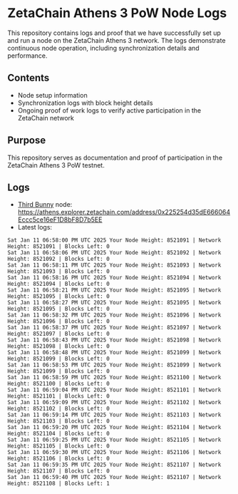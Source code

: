 # ZetaChain Athens 3 PoW Node Logs
This repository contains logs and proof that we have successfully set up and run a node on the ZetaChain Athens 3 network. The logs demonstrate continuous node operation, including synchronization details and performance.

## Contents
- Node setup information
- Synchronization logs with block height details
- Ongoing proof of work logs to verify active participation in the ZetaChain network

## Purpose
This repository serves as documentation and proof of participation in the ZetaChain Athens 3 PoW testnet.

## Logs

- [Third Bunny](https://thirdbunny.xyz/) node: https://athens.explorer.zetachain.com/address/0x225254d35dE666064Eccc5ce16eF1D8bF8D7b5EE
- Latest logs:
```
Sat Jan 11 06:58:00 PM UTC 2025 Your Node Height: 8521091 | Network Height: 8521091 | Blocks Left: 0
Sat Jan 11 06:58:06 PM UTC 2025 Your Node Height: 8521092 | Network Height: 8521092 | Blocks Left: 0
Sat Jan 11 06:58:11 PM UTC 2025 Your Node Height: 8521093 | Network Height: 8521093 | Blocks Left: 0
Sat Jan 11 06:58:16 PM UTC 2025 Your Node Height: 8521094 | Network Height: 8521094 | Blocks Left: 0
Sat Jan 11 06:58:21 PM UTC 2025 Your Node Height: 8521095 | Network Height: 8521095 | Blocks Left: 0
Sat Jan 11 06:58:27 PM UTC 2025 Your Node Height: 8521095 | Network Height: 8521095 | Blocks Left: 0
Sat Jan 11 06:58:32 PM UTC 2025 Your Node Height: 8521096 | Network Height: 8521096 | Blocks Left: 0
Sat Jan 11 06:58:37 PM UTC 2025 Your Node Height: 8521097 | Network Height: 8521097 | Blocks Left: 0
Sat Jan 11 06:58:43 PM UTC 2025 Your Node Height: 8521098 | Network Height: 8521098 | Blocks Left: 0
Sat Jan 11 06:58:48 PM UTC 2025 Your Node Height: 8521099 | Network Height: 8521099 | Blocks Left: 0
Sat Jan 11 06:58:53 PM UTC 2025 Your Node Height: 8521099 | Network Height: 8521099 | Blocks Left: 0
Sat Jan 11 06:58:59 PM UTC 2025 Your Node Height: 8521100 | Network Height: 8521100 | Blocks Left: 0
Sat Jan 11 06:59:04 PM UTC 2025 Your Node Height: 8521101 | Network Height: 8521101 | Blocks Left: 0
Sat Jan 11 06:59:09 PM UTC 2025 Your Node Height: 8521102 | Network Height: 8521102 | Blocks Left: 0
Sat Jan 11 06:59:14 PM UTC 2025 Your Node Height: 8521103 | Network Height: 8521103 | Blocks Left: 0
Sat Jan 11 06:59:20 PM UTC 2025 Your Node Height: 8521104 | Network Height: 8521104 | Blocks Left: 0
Sat Jan 11 06:59:25 PM UTC 2025 Your Node Height: 8521105 | Network Height: 8521105 | Blocks Left: 0
Sat Jan 11 06:59:30 PM UTC 2025 Your Node Height: 8521106 | Network Height: 8521106 | Blocks Left: 0
Sat Jan 11 06:59:35 PM UTC 2025 Your Node Height: 8521107 | Network Height: 8521107 | Blocks Left: 0
Sat Jan 11 06:59:40 PM UTC 2025 Your Node Height: 8521107 | Network Height: 8521108 | Blocks Left: 1
```
